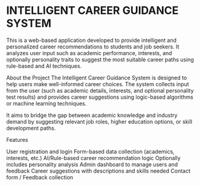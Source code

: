 # INTELLIGENT CAREER GUIDANCE SYSTEM

This is a web-based application developed to provide intelligent and personalized career recommendations to students and job seekers. It analyzes user input such as academic performance, interests, and optionally personality traits to suggest the most suitable career paths using rule-based and AI techniques.

About the Project
The Intelligent Career Guidance System is designed to help users make well-informed career choices. The system collects input from the user (such as academic details, interests, and optional personality test results) and provides career suggestions using logic-based algorithms or machine learning techniques.

It aims to bridge the gap between academic knowledge and industry demand by suggesting relevant job roles, higher education options, or skill development paths.

 Features

 User registration and login
 Form-based data collection (academics, interests, etc.)
 AI/Rule-based career recommendation logic
 Optionally includes personality analysis
 Admin dashboard to manage users and feedback
 Career suggestions with descriptions and skills needed
 Contact form / Feedback collection
